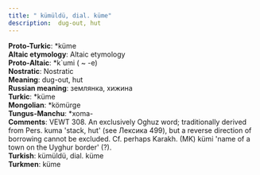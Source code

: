 ```yaml
---
title: " kümüldü, dial. küme"
description:  dug-out, hut
---
```


<strong>Proto-Turkic</strong>:  *küme<br>
<strong>Altaic etymology</strong>:  Altaic etymology<br>
<strong> Proto-Altaic</strong>:  *k`umi ( ~ -e)<br>
<strong>Nostratic</strong>:  Nostratic<br>
<strong>Meaning</strong>:  dug-out, hut<br>
<strong>Russian meaning</strong>:  землянка, хижина<br>
<strong>Turkic</strong>:  *küme<br>
<strong>Mongolian</strong>:  *kömürge<br>
<strong>Tungus-Manchu</strong>:  *xoma-<br>
<strong>Comments</strong>:  VEWT 308. An exclusively Oghuz word; traditionally derived from Pers. kuma 'stack, hut' (see Лексика 499), but a reverse direction of borrowing cannot be excluded. Cf. perhaps Karakh. (MK) kümi 'name of a town on the Uyghur border' (?).<br>
<strong>Turkish</strong>:  kümüldü, dial. küme<br>
<strong>Turkmen</strong>:  küme<br>


